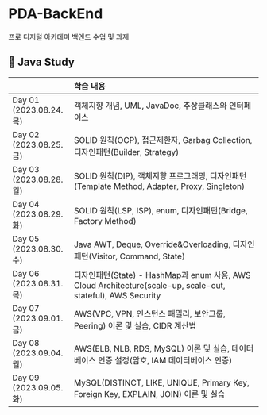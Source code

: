# PDA-BackEnd
프로 디지털 아카데미 백엔드 수업 및 과제<br>

## 📝 Java Study
|  | 학습 내용  |
| :--- | :--- |
| Day 01 <br/> (2023.08.24.목) | 객체지향 개념, UML, JavaDoc, 추상클래스와 인터페이스  |
| Day 02 <br/> (2023.08.25.금) | SOLID 원칙(OCP), 접근제한자, Garbag Collection, 디자인패턴(Builder, Strategy) |
| Day 03 <br/> (2023.08.28.월) | SOLID 원칙(DIP), 객체지향 프로그래밍, 디자인패턴(Template Method, Adapter, Proxy, Singleton)  |
| Day 04 <br/> (2023.08.29.화) | SOLID 원칙(LSP, ISP), enum, 디자인패턴(Bridge, Factory Method)  |
| Day 05 <br/> (2023.08.30.수) | Java AWT, Deque, Override&Overloading, 디자인패턴(Visitor, Command, State)  |
| Day 06 <br/> (2023.08.31.목) | 디자인패턴(State) - HashMap과 enum 사용, AWS Cloud Architecture(scale-up, scale-out, stateful), AWS Security |
| Day 07 <br/> (2023.09.01.금) | AWS(VPC, VPN, 인스턴스 패밀리, 보안그룹, Peering) 이론 및 실습, CIDR 계산법 |
| Day 08 <br/> (2023.09.04.월) | AWS(ELB, NLB, RDS, MySQL) 이론 및 실습, 데이터베이스 인증 설정(암호, IAM 데이터베이스 인증) |
| Day 09 <br/> (2023.09.05.화) | MySQL(DISTINCT, LIKE, UNIQUE, Primary Key, Foreign Key, EXPLAIN, JOIN) 이론 및 실습 |
